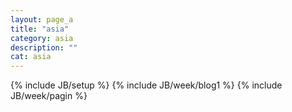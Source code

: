 ```yaml
---
layout: page_a
title: "asia"
category: asia
description: ""
cat: asia
---
```


{% include JB/setup %}
{% include JB/week/blog1 %}
{% include JB/week/pagin %}
